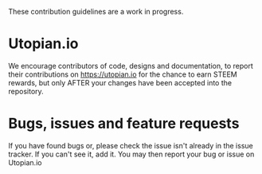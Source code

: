These contribution guidelines are a work in progress.

# Utopian.io
We encourage contributors of code, designs and documentation,
to report their contributions on https://utopian.io for the
chance to earn STEEM rewards, but only AFTER your changes have
been accepted into the repository.

# Bugs, issues and feature requests
If you have found bugs or, please check the issue isn't already
in the issue tracker. If you can't see it, add it. You may then
report your bug or issue on Utopian.io
